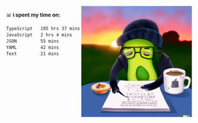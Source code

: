   <a href="https://labs.openai.com/s/SDpMzMDOjceb9FnPC9VOoBlW">
    <img align="right" alt="png" src="https://raw.githubusercontent.com/raghavan/raghavan/main/dalle_avocado.png" width="300" />
  </a>

📊 **i spent my time on:**
<!--START_SECTION:waka-->

```txt
TypeScript   195 hrs 37 mins ████████████████████████▒   97.25 %
JavaScript   2 hrs 4 mins    ▒░░░░░░░░░░░░░░░░░░░░░░░░   01.03 %
JSON         55 mins         ░░░░░░░░░░░░░░░░░░░░░░░░░   00.46 %
YAML         42 mins         ░░░░░░░░░░░░░░░░░░░░░░░░░   00.35 %
Text         21 mins         ░░░░░░░░░░░░░░░░░░░░░░░░░   00.18 %
```

<!--END_SECTION:waka-->


